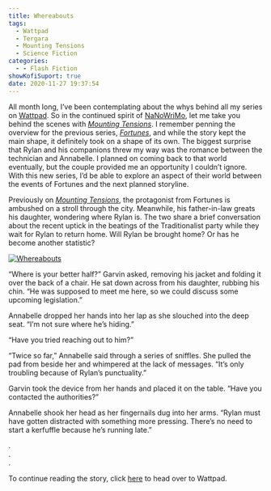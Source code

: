 ```yaml
---
title: Whereabouts
tags:
  - Wattpad
  - Tergara
  - Mounting Tensions
  - Science Fiction
categories:
  - - Flash Fiction
showKofiSuport: true
date: 2020-11-27 19:37:54
---
```


All month long, I’ve been contemplating about the whys behind all my series on [Wattpad](https://www.wattpad.com/user/StevenMeehan). So in the continued spirit of [NaNoWriMo](https://nanowrimo.org/about-nano), let me take you behind the scenes with [*Mounting Tensions*](https://www.wattpad.com/story/229837636-mounting-tensions). I remember penning the overview for the previous series, [*Fortunes*](https://www.wattpad.com/story/195320038-fortunes), and while the story kept the main shape, it definitely took on a shape of its own. The biggest surprise that Rylan and his companions threw my way was the romance between the technician and Annabelle. I planned on coming back to that world eventually, but the couple provided me an opportunity I couldn’t ignore. With this new series, I’d be able to explore an aspect of their world between the events of Fortunes and the next planned storyline.<!-- more -->

Previously on [*Mounting Tensions*](https://www.wattpad.com/969344469-mounting-tensions-ambush "Ambush"), the protagonist from Fortunes is ambushed on a stroll through the city. Meanwhile, his father-in-law greats his daughter, wondering where Rylan is. The two share a brief conversation about the recent uptick in the beatings of the Traditionalist party while they wait for Rylan to return home. Will Rylan be brought home? Or has he become another statistic?

<div class="center">

[![Whereabouts](/images/covers/mounting-tensions.png "Whereabouts")](https://www.wattpad.com/987783434-mounting-tensions-whereabouts)

</div>

“Where is your better half?” Garvin asked, removing his jacket and folding it over the back of a chair. He sat down across from his daughter, rubbing his chin. “He was supposed to meet me here, so we could discuss some upcoming legislation.”

Annabelle dropped her hands into her lap as she slouched into the deep seat. “I’m not sure where he’s hiding.”

“Have you tried reaching out to him?”

“Twice so far,” Annabelle said through a series of sniffles. She pulled the pad from beside her and whimpered at the lack of messages. “It’s only troubling because of Rylan’s punctuality.”

Garvin took the device from her hands and placed it on the table. “Have you contacted the authorities?”

Annabelle shook her head as her fingernails dug into her arms. “Rylan must have gotten distracted with something more pressing. There’s no need to start a kerfuffle because he’s running late.”

<div class="center story-ellipses">

.</br>
.</br>
.</br>

</div>

<div>

To continue reading the story, click [here](https://www.wattpad.com/987783434-mounting-tensions-whereabouts) to head over to Wattpad.

</div>